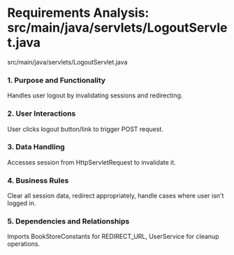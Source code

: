 # Requirements Analysis: src/main/java/servlets/LogoutServlet.java

src/main/java/servlets/LogoutServlet.java
### 1. Purpose and Functionality
Handles user logout by invalidating sessions and redirecting.

### 2. User Interactions
User clicks logout button/link to trigger POST request.

### 3. Data Handling
Accesses session from HttpServletRequest to invalidate it.

### 4. Business Rules
Clear all session data, redirect appropriately, handle cases where user isn't logged in.

### 5. Dependencies and Relationships
Imports BookStoreConstants for REDIRECT_URL, UserService for cleanup operations.